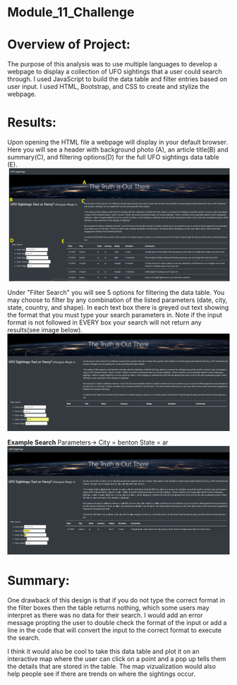 # Module_11_Challenge

# Overview of Project: 
The purpose of this analysis was to use multiple languages to develop a webpage to display a collection of UFO sightings that a user could search through. I used JavaScript to build the data table and filter entries based on user input. I used HTML, Bootstrap, and CSS to create and stylize the webpage.

# Results: 
Upon opening the HTML file a webpage will display in your default browser. Here you will see a header with background photo (A), an article title(B) and summary(C), and filtering options(D) for the full UFO sightings data table (E).
![webpage](https://github.com/nsmeltz/Module_11_Challenge/blob/a45fd2883a7de59ebdae1376df8bbcbd757ac9f3/images/webpage.png)

Under "Filter Search" you will see 5 options for filtering the data table. You may choose to filter by any combination of the listed parameters (date, city, state, country, and shape). In each text box there is greyed out text showing the format that you must type your search parameters in. Note if the input format is not followed in EVERY box your search will not return any results(see image below).
![formaterror](https://github.com/nsmeltz/Module_11_Challenge/blob/03c44163342a79f75ce5cc66544fa55f8a51963a/images/formaterror.png)

**Example Search**
Parameters-> City = benton State = ar
![examplesearch](https://github.com/nsmeltz/Module_11_Challenge/blob/09a2b8ef5f74cbc053e381f141539fb77caf6842/images/examplesearch.png)

# Summary: 
One drawback of this design is that if you do not type the correct format in the filter boxes then the table returns nothing, which some users may interpret as there was no data for their search. I would add an error message propting the user to double check the format of the input or add a line in the code that will convert the input to the correct format to execute the search.

I think it would also be cool to take this data table and plot it on an interactive map where the user can click on a point and a pop up tells them the details that are stored in the table. The map vizualization would also help people see if there are trends on where the sightings occur.  
